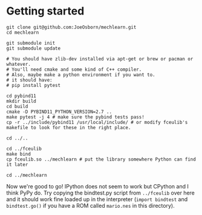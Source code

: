 # Getting started

```
git clone git@github.com:JoeOsborn/mechlearn.git
cd mechlearn

git submodule init
git submodule update

# You should have zlib-dev installed via apt-get or brew or pacman or whatever.
# You'll need cmake and some kind of C++ compiler.
# Also, maybe make a python environment if you want to.
# it should have:
# pip install pytest

cd pybind11
mkdir build
cd build
cmake -D PYBIND11_PYTHON_VERSION=2.7 ..
make pytest -j 4 # make sure the pybind tests pass!
cp -r ../include/pybind11 /usr/local/include/ # or modify fceulib's makefile to look for these in the right place.

cd ../..

cd ../fceulib
make bind
cp fceulib.so ../mechlearn # put the library somewhere Python can find it later

cd ../mechlearn
```

Now we're good to go! IPython does not seem to work but CPython and I think PyPy do.
Try copying the bindtest.py script from `../fceulib` over here and it should work fine loaded up in the interpreter (`import bindtest` and `bindtest.go()` if you have a ROM called `mario.nes` in this directory).
